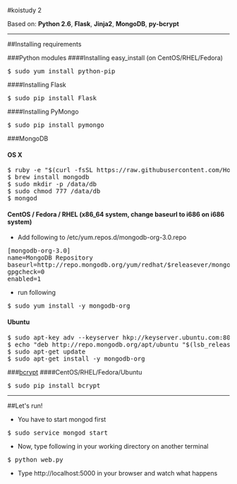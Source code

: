 #koistudy 2

Based on: **Python 2.6**, **Flask**, **Jinja2**, **MongoDB**, **py-bcrypt**

----------
##Installing requirements



###Python modules
####Installing easy_install (on CentOS/RHEL/Fedora)
<pre>$ sudo yum install python-pip </pre>
####Installing Flask
<pre>$ sudo pip install Flask</pre>
####Installing PyMongo
<pre>$ sudo pip install pymongo</pre>

###MongoDB
#### OS X
<pre>$ ruby -e "$(curl -fsSL https://raw.githubusercontent.com/Homebrew/install/master/install)"
$ brew install mongodb
$ sudo mkdir -p /data/db
$ sudo chmod 777 /data/db
$ mongod</pre>

#### CentOS / Fedora / RHEL (x86_64 system, change baseurl to i686 on i686 system)
- Add following to /etc/yum.repos.d/mongodb-org-3.0.repo
<pre>[mongodb-org-3.0]
name=MongoDB Repository
baseurl=http://repo.mongodb.org/yum/redhat/$releasever/mongodb-org/3.0/x86_64/
gpgcheck=0
enabled=1</pre>
- run following
<pre>$ sudo yum install -y mongodb-org</pre>

#### Ubuntu
<pre>$ sudo apt-key adv --keyserver hkp://keyserver.ubuntu.com:80 --recv 7F0CEB10
$ echo "deb http://repo.mongodb.org/apt/ubuntu "$(lsb_release -sc)"/mongodb-org/3.0 multiverse" | sudo tee /etc/apt/sources.list.d/mongodb-org-3.0.list
$ sudo apt-get update
$ sudo apt-get install -y mongodb-org</pre>

###[bcrypt](https://github.com/dstufft/bcrypt/)
####CentOS/RHEL/Fedora/Ubuntu
<pre>$ sudo pip install bcrypt</pre>

----------
##Let's run!
 - You have to start mongod first
<pre>$ sudo service mongod start</pre>
 - Now, type following in your working directory on another terminal
<pre>$ python web.py</pre>
 - Type http://localhost:5000 in your browser and watch what happens
